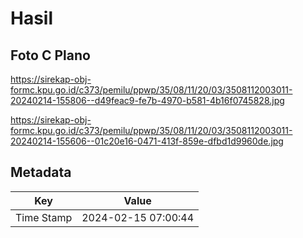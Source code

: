 # Hasil

## Foto C Plano

https://sirekap-obj-formc.kpu.go.id/c373/pemilu/ppwp/35/08/11/20/03/3508112003011-20240214-155806--d49feac9-fe7b-4970-b581-4b16f0745828.jpg

https://sirekap-obj-formc.kpu.go.id/c373/pemilu/ppwp/35/08/11/20/03/3508112003011-20240214-155606--01c20e16-0471-413f-859e-dfbd1d9960de.jpg


## Metadata

| Key        | Value               |
| ---------- | ------------------- |
| Time Stamp | 2024-02-15 07:00:44 |



